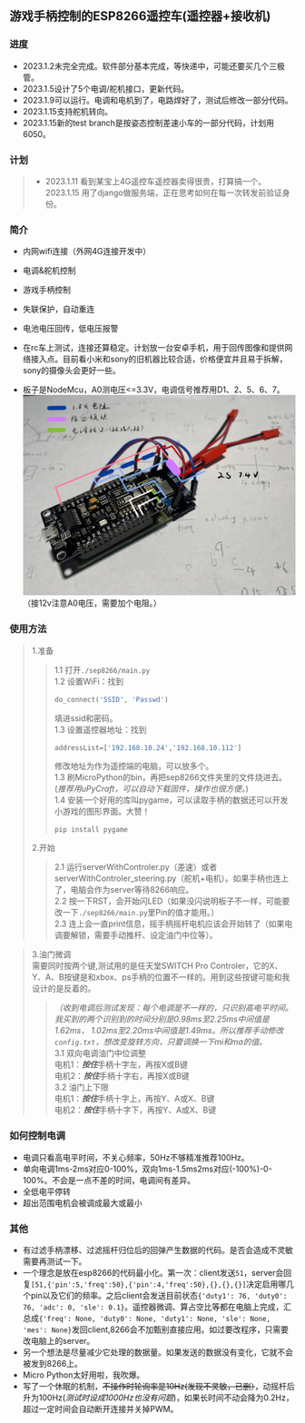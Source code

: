 ## 游戏手柄控制的ESP8266遥控车(遥控器+接收机)

### 进度
+ 2023.1.2未完全完成。软件部分基本完成，等快递中，可能还要买几个三极管。
+ 2023.1.5设计了5个电调/舵机接口，更新代码。
+ 2023.1.9可以运行。电调和电机到了，电路焊好了，测试后修改一部分代码。
+ 2023.1.15支持舵机转向。
+ 2023.1.15新的test branch是按姿态控制差速小车的一部分代码，计划用6050。

### 计划
>+ 2023.1.11 看到某宝上4G遥控车遥控器卖得很贵，打算搞一个。
2023.1.15 用了django做服务端，正在思考如何在每一次转发前验证身份。

### 简介
+ 内网wifi连接（外网4G连接开发中）
+ 电调&舵机控制
+ 游戏手柄控制
+ 失联保护，自动重连
+ 电池电压回传，低电压报警

+ 在rc车上测试，连接还算稳定。计划放一台安卓手机，用于回传图像和提供网络接入点。目前看小米和sony的旧机器比较合适，价格便宜并且易于拆解，sony的摄像头会更好一些。
+ 板子是NodeMcu，A0测电压<=3.3V，电调信号推荐用D1、2、5、6、7。
![参考](晒晒成品.png)
（接12v注意A0电压，需要加个电阻。）
### 使用方法
>1.准备
>>1.1 打开```./sep8266/main.py```  
>>1.2 设置WiFi：找到
>>```python
>>do_connect('SSID', 'Passwd')
>>```  
>>填进ssid和密码。  
>>1.3 设置遥控器地址：找到
>>```python
>>addressList=['192.168.10.24','192.168.10.112']
>>```  
>>修改地址为作为遥控端的电脑，可以放多个。  
>>1.3 刷MicroPython的bin，再把sep8266文件夹里的文件烧进去。(*推荐用uPyCraft，可以自动下载固件，操作也很方便。*)  
>>1.4 安装一个好用的库叫pygame，可以读取手柄的数据还可以开发小游戏的图形界面。大赞！
>>```
>>pip install pygame
>>```
>2.开始
>>2.1 运行serverWithControler.py（差速）或者serverWithControler_steering.py（舵机+电机）。如果手柄也连上了，电脑会作为server等待8266响应。  
>>2.2 按一下RST，会开始闪LED（如果没闪说明板子不一样，可能要改一下```./sep8266/main.py```里Pin的值才能用。）  
>>2.3 连上会一直print信息，摇手柄摇杆电机应该会开始转了（如果电调要解锁，需要手动推杆、设定油门中位等）。

>3.油门微调  
>需要同时按两个键,测试用的是任天堂SWITCH Pro Controler，它的X、Y、A、B按键是和xbox、ps手柄的位置不一样的。用到这些按键可能和我设计的是反着的。
>>*（收到电调后测试发现：每个电调是不一样的，只识别高电平时间。我买到的两个识别到的时间分别是0.98ms至2.25ms中间值是1.62ms， 1.02ms至2.20ms中间值是1.49ms。所以推荐手动修改```config.txt```，想改变旋转方向，只要调换一下mi和ma的值。*  
>>3.1 双向电调油门中位调整  
>>电机1：***按住***手柄十字左，再按X或B键  
>>电机2：***按住***手柄十字右，再按X或B键  
>>3.2 油门上下限   
>>电机1：***按住***手柄十字上，再按Y、A或X、B键  
>>电机2：***按住***手柄十字下，再按Y、A或X、B键 

### 如何控制电调
+ 电调只看高电平时间，不关心频率，50Hz不够精准推荐100Hz。  
+ 单向电调1ms-2ms对应0-100%，双向1ms-1.5ms2ms对应(-100%)-0-100%。不会是一点不差的时间，电调间有差异。  
+ 全低电平停转  
+ 超出范围电机会被调成最大或最小  

### 其他
+ 有过滤手柄漂移、过滤摇杆归位后的回弹产生数据的代码。是否会造成不灵敏需要再测试一下。
+ 一个理念是放在esp8266的代码最小化。第一次：client发送```51```，server会回复```[51,{'pin':5,'freq':50},{'pin':4,'freq':50},{},{},{}]```决定启用哪几个pin以及它们的频率。之后client会发送目前状态```{'duty1': 76, 'duty0': 76, 'adc': 0, 'sle': 0.1}```。遥控器微调、算占空比等都在电脑上完成，汇总成```{'freq': None, 'duty0': None, 'duty1': None, 'sle': None, 'mes': None}```发回client,8266会不加甄别直接应用。如过要改程序，只需要改电脑上的server。
+ 另一个想法是尽量减少它处理的数据量。如果发送的数据没有变化，它就不会被发到8266上。
+ Micro Python太好用啦，我吹爆。
+ 写了一个休眠的机制，~~不操作时轮询率是10Hz(发现不灵敏，已删）~~，动摇杆后升为100Hz(*测试时设成1000Hz也没有问题*)，如果长时间不动会降为0.2Hz，超过一定时间会自动断开连接并关掉PWM。
